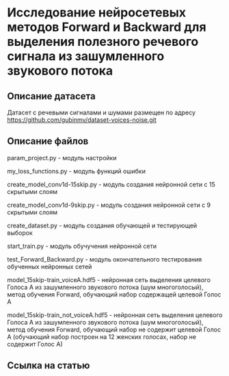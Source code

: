 # Исследование нейросетевых методов Forward и Backward для выделения полезного речевого сигнала из зашумленного звукового потока

## Описание датасета
Датасет с речевыми сигналами и шумами размещен по адресу https://github.com/gubinmv/dataset-voices-noise.git

## Описание файлов
param_project.py - модуль настройки

my_loss_functions.py - модуль функций ошибки

create_model_conv1d-15skip.py - модуль создания нейронной сети с 15 скрытыми слоям

create_model_conv1d-9skip.py - модуль создания нейронной сети с 9 скрытыми слоям

create_dataset.py - модуль создания обучающей и тестирующей выборок

start_train.py - модуль обучучения нейронной сети

test_Forward_Backward.py - модуль окончательного тестирования обученных нейронных сетей

model_15skip-train_voiceA.hdf5 - нейронная сеть выделения целевого Голоса А из зашумленного звукового потока (шум многоголосый), метод обучения Forward, обучающий набор содержащей целевой Голос А

model_15skip-train_not_voiceA.hdf5 - нейронная сеть выделения целевого Голоса А из зашумленного звукового потока (шум многоголосый), метод обучения Forward, обучающий набор не содержит целевой Голос А (обучающий набор построен на 12 женских голосах, набор не содержит Голос А)

## Ссылка на статью

